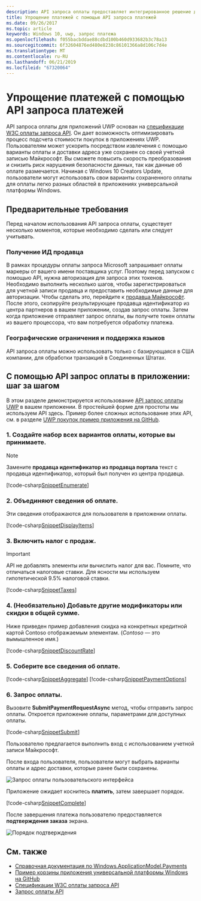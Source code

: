 ```yaml
---
description: API запроса оплаты предоставляет интегрированное решение для приложений UWP для обхода процесс пользователю для ввода сведений об оплате и выберите методы отгрузки.
title: Упрощение платежей с помощью API запроса платежей
ms.date: 09/26/2017
ms.topic: article
keywords: Windows 10, uwp, запрос платежа
ms.openlocfilehash: f055bacbddae88cdbd100b460d933682b3c78a13
ms.sourcegitcommit: 6f32604876ed480e8238c86101366a8d106c7d4e
ms.translationtype: MT
ms.contentlocale: ru-RU
ms.lasthandoff: 06/21/2019
ms.locfileid: "67320064"
---
```

# <a name="simplify-payments-with-the-payment-request-api"></a>Упрощение платежей с помощью API запроса платежей
API запроса оплаты для приложений UWP основан на [спецификации W3C оплаты запроса API](https://w3c.github.io/browser-payment-api/). Он дает возможность оптимизировать процесс подсчета стоимости покупок в приложениях UWP. Пользователям может ускорить посредством извлечения с помощью варианты оплаты и доставки адреса уже сохранен со своей учетной записью Майкрософт. Вы сможете повысить скорость преобразования и снизить риск нарушения безопасности данных, так как данные об оплате размечается. Начиная с Windows 10 Creators Update, пользователи могут использовать свои варианты сохраненного оплаты для оплаты легко разных областей в приложениях универсальной платформы Windows.

## <a name="prerequisites"></a>Предварительные требования
Перед началом использования API запроса оплаты, существует несколько моментов, которые необходимо сделать или следует учитывать.

### <a name="getting-a-merchant-id"></a>Получение ИД продавца
В рамках процедуры оплаты запроса Microsoft запрашивает оплаты маркеры от вашего имени поставщика услуг. Поэтому перед запуском с помощью API, нужна авторизация для запроса этих токенов.  Необходимо выполнить несколько шагов, чтобы зарегистрироваться для учетной записи продавца и предоставить необходимые данные для авторизации. Чтобы сделать это, перейдите к [продавца Майкрософт](https://partner.microsoft.com/dashboard/registration/seller?accountprogram=uwp). После этого, скопируйте результирующее продавца идентификатор из центра партнеров в вашем приложении, создав запрос оплаты. Затем когда приложение отправляет запрос оплаты, вы получите токен оплаты из вашего процессора, что вам потребуется обработку платежа.

### <a name="geographic-restrictions-and-language-support"></a>Географические ограничения и поддержка языков
API запроса оплаты можно использовать только с базирующаяся в США компании, для обработки транзакций в Соединенных Штатах.

## <a name="using-the-payment-request-api-in-your-app-step-by-step"></a>С помощью API запрос оплаты в приложении: шаг за шагом
В этом разделе демонстрируется использование [API запрос оплаты UWP](https://docs.microsoft.com/en-us/uwp/api/windows.applicationmodel.payments) в вашем приложении. В простейшей форме для простоты мы используем API здесь. Пример более сложных использование этих API, см. в разделе [UWP покупок пример приложения на GitHub](https://github.com/Microsoft/Windows-appsample-shopping).

### <a name="1-create-a-set-of-all-the-payment-options-that-you-accept"></a>1. Создайте набор всех вариантов оплаты, которые вы принимаете.
> [!Note]
> Замените **продавца идентификатор из продавца портала** текст с продавца идентификатор, который был получен из центра продавца.

[!code-csharp[SnippetEnumerate](./code/PaymentsApiSample/PaymentsApiSample/MainPage.xaml.cs#SnippetEnumerate)]

### <a name="2-pull-the-payment-details-together"></a>2. Объединяют сведения об оплате. 

Эти сведения отображаются для пользователя в приложении оплаты. 

[!code-csharp[SnippetDisplayItems](./code/PaymentsApiSample/PaymentsApiSample/MainPage.xaml.cs#SnippetDisplayItems)]

### <a name="3-include-the-sales-tax"></a>3. Включить налог с продаж. 

> [!Important]
> API не добавлять элементы или вычислить налог для вас. Помните, что отличаться налоговые ставки. Для ясности мы используем гипотетической 9.5% налоговой ставки.

[!code-csharp[SnippetTaxes](./code/PaymentsApiSample/PaymentsApiSample/MainPage.xaml.cs#SnippetTaxes)]

### <a name="4-optional--add-discounts-or-other-modifiers-to-the-total"></a>4. (Необязательно)  Добавьте другие модификаторы или скидки в общей сумме. 

Ниже приведен пример добавления скидка на конкретных кредитной картой Contoso отображаемым элементам. (*Contoso* — это вымышленное имя.)

[!code-csharp[SnippetDiscountRate](./code/PaymentsApiSample/PaymentsApiSample/MainPage.xaml.cs#SnippetDiscountRate)]

### <a name="5-assemble-all-the-payment-details"></a>5. Соберите все сведения об оплате.

[!code-csharp[SnippetAggregate](./code/PaymentsApiSample/PaymentsApiSample/MainPage.xaml.cs#SnippetAggregate)]
[!code-csharp[SnippetPaymentOptions](./code/PaymentsApiSample/PaymentsApiSample/MainPage.xaml.cs#SnippetPaymentOptions)]

### <a name="6-submit-the-payment-request"></a>6. Запрос оплаты. 

Вызовите **SubmitPaymentRequestAsync** метод, чтобы отправить запрос оплаты. Откроется приложение оплаты, параметрами для доступных оплаты.

[!code-csharp[SnippetSubmit](./code/PaymentsApiSample/PaymentsApiSample/MainPage.xaml.cs#SnippetSubmit)]

Пользователю предлагается выполнить вход с использованием учетной записи Майкрософт.

После входа пользователя, пользователи могут выбрать варианты оплаты и адрес доставки, которые ранее были сохранены.

![Запрос оплаты пользовательского интерфейса](./images/33.png "выплату пользовательского интерфейса")

Приложение ожидает коснитесь **платить**, затем завершает порядок.

[!code-csharp[SnippetComplete](./code/PaymentsApiSample/PaymentsApiSample/MainPage.xaml.cs#SnippetComplete)]

После завершения платежа пользователю предоставляется **подтверждения заказа** экрана.

![Порядок подтверждения](./images/44.png "подтверждения заказа ")

## <a name="see-also"></a>См. также
- [Справочная документация по Windows.ApplicationModel.Payments](https://docs.microsoft.com/en-us/uwp/api/windows.applicationmodel.payments)
- [Пример корзины приложения универсальной платформы Windows на GitHub](https://github.com/Microsoft/Windows-appsample-shopping)
- [Спецификации W3C оплаты запроса API](https://www.w3.org/TR/payment-request/)
- [Запрос оплаты API ](https://docs.microsoft.com/microsoft-edge/dev-guide/windows-integration/payment-request-api)

